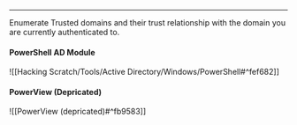 -- -
Enumerate Trusted domains and their trust relationship with the domain you are currently authenticated to.
#### PowerShell AD Module
![[Hacking Scratch/Tools/Active Directory/Windows/PowerShell#^fef682]]
#### PowerView (Depricated)
![[PowerView (depricated)#^fb9583]]